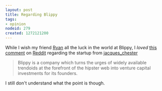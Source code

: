 ```yaml
--- 
layout: post
title: Regarding Blippy
tags: 
- opinion
nodeid: 279
created: 1272121200
---
```

While I wish my friend <a href="http://twitter.com/rromanchuk">Ryan</a> all the luck in the world at Blippy, I *loved* [this comment](http://www.reddit.com/r/programming/comments/bv7if/blippy_leaks_users_credit_card_numbers_ouch/c0opphy) on <a id="aptureLink_M2QkA0F8Rs" href="http://www.reddit.com/">Reddit</a> regarding the startup from [jacques_chester](http://www.reddit.com/user/jacques_chester)

> Blippy is a company which turns the urges of widely available trendoids at the forefront of the hipster web into venture capital investments for its founders.


I still don't understand what the point is though.
